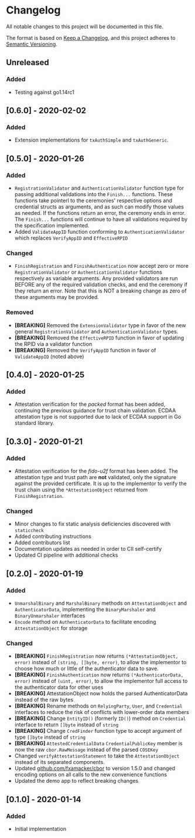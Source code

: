 # Changelog
All notable changes to this project will be documented in this file.

The format is based on [Keep a Changelog](https://keepachangelog.com/en/1.0.0/),
and this project adheres to [Semantic Versioning](https://semver.org/spec/v2.0.0.html).

## Unreleased
### Added
- Testing against go1.14rc1

## [0.6.0] - 2020-02-02
### Added
- Extension implementations for `txAuthSimple` and `txAuthGeneric`.

## [0.5.0] - 2020-01-26
### Added
- `RegistrationValidator` and `AuthenticationValidator` function type for passing additional validations into the `Finish...` functions. These functions take pointerl to the ceremonies' respective options and credential structs as arguments, and as such can modify those values as needed. If the functions return an error, the ceremony ends in error. The `Finish...` functions will continue to have all validations required by the specification implemented.
- Added `ValidateAppID` function conforming to `AuthenticationValidator` which replaces `VerifyAppID` and `EffectiveRPID`

### Changed
- `FinishRegistration` and `FinishAuthentication` now accept zero or more `RegistrationValidator` or `AuthenticationValidator` functions respectively as variable arguments. Any provided validators are run BEFORE any of the required validation checks, and end the ceremony if they return an error. Note that this is NOT a breaking change as zero of these arguments may be provided.

### Removed
- **[BREAKING]** Removed the `ExtensionValidator` type in favor of the new general `RegistrationValidator` and `AuthenticationValidator` types.
- **[BREAKING]** Removed the `EffectiveRPID` function in favor of updating the RPID via a validator function
- **[BREAKING]** Removed the `VerifyAppID` function in favor of `ValidateAppID` (noted above)

## [0.4.0] - 2020-01-25
### Added
- Attestation verification for the _packed_ format has been added, continuing the previous guidance for trust chain validation. ECDAA attestation type is not supported due to lack of ECDAA support in Go standard library.

## [0.3.0] - 2020-01-21
### Added
- Attestation verification for the _fido-u2f_ format has been added. The attestation type and trust path are __not__ validated, only the signature against the provided certificate. It is up to the implementor to verify the trust chain using the `*AttestationObject` returned from `FinishRegistration`.
### Changed
- Minor changes to fix static analysis deficiencies discovered with `staticcheck`
- Added contributing instructions
- Added contributors list
- Documentation updates as needed in order to CII self-certify
- Updated CI pipeline with additional checks

## [0.2.0] - 2020-01-19
### Added
- `UnmarshalBinary` and `MarshalBinary` methods on `AttestationObject` and `AuthenticatorData`, implementing the `BinaryMarshaler` and `BinaryUnmarshaler` interfaces
- `Encode` method on `AuthenticatorData` to facilitate encoding `AttestationObject` for storage
### Changed
- **[BREAKING]** `FinishRegistration` now returns `(*AttestationObject, error)` instead of `(string, []byte, error)`, to allow the implementor to choose how much or little of the authenticator data to save.
- **[BREAKING]** `FinishAuthentication` now returns `(*AuthenticatorData, error)` instead of `(uint, error)`, to allow the implementor full access to the authenticator data for other uses
- **[BREAKING]** AttestationObject now holds the parsed AuthenticatorData instead of the raw bytes
- **[BREAKING]** Rename methods on `RelyingParty`, `User`, and `Credential` interfaces to reduce the risk of conflicts with lower-order data members
- **[BREAKING]** Change `EntityID()` (formerly `ID()`) method on `Credential` interface to return `[]byte` instead of `string`
- **[BREAKING]** Change `CredFinder` function type to accept argument of type `[]byte` instead of `string`
- **[BREAKING]** `AttestedCredentialData` `CredentialPublicKey` member is now the raw `cbor.RawMessage` instead of the parsed `COSEKey`
- Changed `verifyAttestationStatement` to take the `AttestationObject` instead of its separated components.
- Updated [github.com/fxamacker/cbor](https://github.com/fxamacker/cbor) to version 1.5.0 and changed encoding options on all calls to the new convenience functions
- Updated the demo app to reflect breaking changes


## [0.1.0] - 2020-01-14
### Added
- Initial implementation
